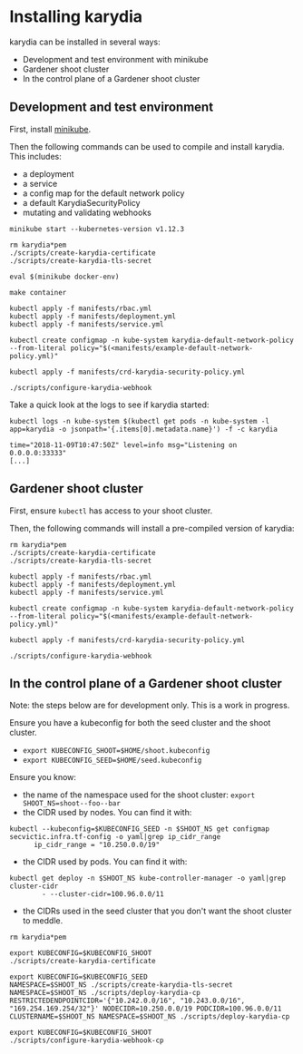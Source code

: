 # Installing karydia

karydia can be installed in several ways:
- Development and test environment with minikube
- Gardener shoot cluster
- In the control plane of a Gardener shoot cluster

## Development and test environment

First, install [minikube](https://kubernetes.io/docs/setup/minikube/).

Then the following commands can be used to compile and install karydia. This includes:
- a deployment
- a service
- a config map for the default network policy
- a default KarydiaSecurityPolicy
- mutating and validating webhooks

```
minikube start --kubernetes-version v1.12.3

rm karydia*pem
./scripts/create-karydia-certificate
./scripts/create-karydia-tls-secret

eval $(minikube docker-env)

make container

kubectl apply -f manifests/rbac.yml
kubectl apply -f manifests/deployment.yml
kubectl apply -f manifests/service.yml

kubectl create configmap -n kube-system karydia-default-network-policy --from-literal policy="$(<manifests/example-default-network-policy.yml)"

kubectl apply -f manifests/crd-karydia-security-policy.yml

./scripts/configure-karydia-webhook
```

Take a quick look at the logs to see if karydia started:

```
kubectl logs -n kube-system $(kubectl get pods -n kube-system -l app=karydia -o jsonpath='{.items[0].metadata.name}') -f -c karydia

time="2018-11-09T10:47:50Z" level=info msg="Listening on 0.0.0.0:33333"
[...]
```

## Gardener shoot cluster

First, ensure `kubectl` has access to your shoot cluster.

Then, the following commands will install a pre-compiled version of karydia:

```
rm karydia*pem
./scripts/create-karydia-certificate
./scripts/create-karydia-tls-secret

kubectl apply -f manifests/rbac.yml
kubectl apply -f manifests/deployment.yml
kubectl apply -f manifests/service.yml

kubectl create configmap -n kube-system karydia-default-network-policy --from-literal policy="$(<manifests/example-default-network-policy.yml)"

kubectl apply -f manifests/crd-karydia-security-policy.yml

./scripts/configure-karydia-webhook
```

## In the control plane of a Gardener shoot cluster

Note: the steps below are for development only. This is a work in progress.

Ensure you have a kubeconfig for both the seed cluster and the shoot cluster.
- `export KUBECONFIG_SHOOT=$HOME/shoot.kubeconfig`
- `export KUBECONFIG_SEED=$HOME/seed.kubeconfig`

Ensure you know:
- the name of the namespace used for the shoot cluster: `export SHOOT_NS=shoot--foo--bar`
- the CIDR used by nodes. You can find it with:
```
kubectl --kubeconfig=$KUBECONFIG_SEED -n $SHOOT_NS get configmap secvictic.infra.tf-config -o yaml|grep ip_cidr_range
      ip_cidr_range = "10.250.0.0/19"
```
- the CIDR used by pods. You can find it with:
```
kubectl get deploy -n $SHOOT_NS kube-controller-manager -o yaml|grep cluster-cidr
        - --cluster-cidr=100.96.0.0/11
```
- the CIDRs used in the seed cluster that you don't want the shoot cluster to meddle.

```
rm karydia*pem

export KUBECONFIG=$KUBECONFIG_SHOOT
./scripts/create-karydia-certificate

export KUBECONFIG=$KUBECONFIG_SEED
NAMESPACE=$SHOOT_NS ./scripts/create-karydia-tls-secret
NAMESPACE=$SHOOT_NS ./scripts/deploy-karydia-cp
RESTRICTEDENDPOINTCIDR='{"10.242.0.0/16", "10.243.0.0/16", "169.254.169.254/32"}' NODECIDR=10.250.0.0/19 PODCIDR=100.96.0.0/11 CLUSTERNAME=$SHOOT_NS NAMESPACE=$SHOOT_NS ./scripts/deploy-karydia-cp

export KUBECONFIG=$KUBECONFIG_SHOOT
./scripts/configure-karydia-webhook-cp
```


